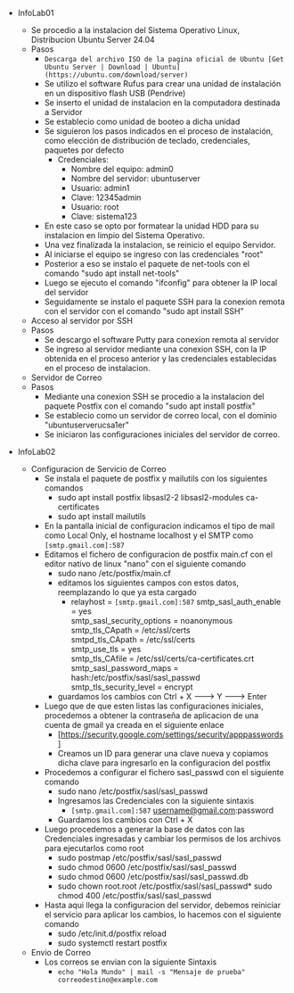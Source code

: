 - InfoLab01
	- Se procedio a la instalacion del Sistema Operativo Linux, Distribucion Ubuntu Server 24.04
	- Pasos
		- ```Descarga del archivo ISO de la pagina oficial de Ubuntu [Get Ubuntu Server | Download | Ubuntu](https://ubuntu.com/download/server)```
		- Se utilizo el software Rufus para crear una unidad de instalación en un dispositivo flash USB (Pendrive)
		- Se inserto el unidad de instalacion en la computadora destinada a Servidor
		- Se establecio como unidad de booteo a dicha unidad
		- Se siguieron los pasos indicados en el proceso de instalación, como elección de distribución de teclado, credenciales, paquetes por defecto
			- Credenciales:
				- Nombre del equipo: admin0
				- Nombre del servidor: ubuntuserver
				- Usuario: admin1
				- Clave: 12345admin
				- Usuario: root
				- Clave: sistema123
		- En este caso se opto por formatear la unidad HDD para su instalacion en limpio del Sistema Operativo.
		- Una vez finalizada la instalacion, se reinicio el equipo Servidor.
		- Al iniciarse el equipo se ingreso con las credenciales "root"
		- Posterior a eso se instalo el paquete de net-tools con el comando "sudo apt install net-tools"
		- Luego se ejecuto el comando "ifconfig" para obtener la IP local del servidor
		- Seguidamente se instalo el paquete SSH para la conexion remota con el servidor con el comando "sudo apt install SSH"
	- Acceso al servidor por SSH
	- Pasos
		- Se descargo el software Putty para conexion remota al servidor
		- Se ingreso al servidor mediante una conexion SSH, con la IP obtenida en el proceso anterior y las credenciales establecidas en el proceso de instalacion.
	- Servidor de Correo
	- Pasos
		- Mediante una conexion SSH se procedio a la instalacion del paquete Postfix con el comando "sudo apt install postfix"
		- Se establecio como un servidor de correo local, con el dominio "ubuntuserverucsa1er"
		- Se iniciaron las configuraciones iniciales del servidor de correo.

- InfoLab02
	- Configuracion de Servicio de Correo
		- Se instala el paquete de postfix y mailutils con los siguientes comandos
			- sudo apt install postfix libsasl2-2 libsasl2-modules ca-certificates
			- sudo apt install mailutils
		- En la pantalla inicial de configuracion indicamos el tipo de mail como Local Only, el hostname localhost y el SMTP como `[smtp.gmail.com]:587`
		- Editamos el fichero de configuracion de postfix main.cf con el editor nativo de linux "nano" con el siguiente comando
			- sudo nano /etc/postfix/main.cf
			- editamos los siguientes campos con estos datos, reemplazando lo que ya esta cargado
				- relayhost = `[smtp.gmail.com]:587`
				  smtp_sasl_auth_enable = yes  
				  smtp_sasl_security_options = noanonymous  
				  smtp_tls_CApath = /etc/ssl/certs  
				  smtpd_tls_CApath = /etc/ssl/certs  
				  smtp_use_tls = yes  
				  smtp_tls_CAfile = /etc/ssl/certs/ca-certificates.crt  
				  smtp_sasl_password_maps = hash:/etc/postfix/sasl/sasl_passwd  
				  smtp_tls_security_level = encrypt  
			- guardamos los cambios con Ctrl + X ---> Y ---> Enter
		- Luego que de que esten listas las configuraciones iniciales, procedemos a obtener la contraseña de aplicacion de una cuenta de gmail ya creada en el siguiente enlace
			- [https://security.google.com/settings/security/apppasswords]
			- Creamos un ID para generar una clave nueva y copiamos dicha clave para ingresarlo en la configuracion del postfix
		- Procedemos a configurar el fichero sasl_passwd con el siguiente comando
			- sudo nano /etc/postfix/sasl/sasl_passwd
			- Ingresamos las Credenciales con la siguiente sintaxis
				- `[smtp.gmail.com]:587` username@gmail.com:password
			- Guardamos los cambios con Ctrl + X
		- Luego procedemos a generar la base de datos con las Credenciales ingresadas y cambiar los permisos de los archivos para ejecutarlos como root
			- sudo postmap /etc/postfix/sasl/sasl_passwd
			- sudo chmod 0600 /etc/postfix/sasl/sasl_passwd
			- sudo chmod 0600 /etc/postfix/sasl/sasl_passwd.db
			- sudo chown root.root /etc/postfix/sasl/sasl_passwd*
			  sudo chmod 400 /etc/postfix/sasl/sasl_passwd  
		- Hasta aqui llega la configuracion del servidor, debemos reiniciar el servicio para aplicar los cambios, lo hacemos con el siguiente comando
			- sudo /etc/init.d/postfix reload
			- sudo systemctl restart postfix
	- Envio de Correo
		- Los correos se envian con la siguiente Sintaxis
			- ```echo "Hola Mundo" | mail -s "Mensaje de prueba" correodestino@example.com```

			
			